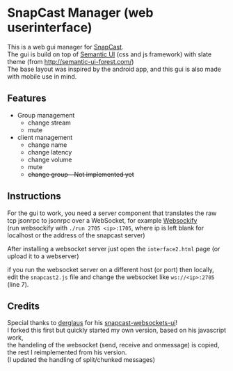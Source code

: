 SnapCast Manager (web userinterface)
======

This is a web gui manager for [SnapCast](https://github.com/badaix/snapcast).  
The gui is build on top of [Semantic UI](https://semantic-ui.com/) (css and js framework) with slate theme (from http://semantic-ui-forest.com/)  
The base layout was inspired by the android app, and this gui is also made with mobile use in mind.

## Features
- Group management
  - change stream
  - mute
- client management
  - change name
  - change latency
  - change volume
  - mute
  - ~~change group - Not implemented yet~~

## Instructions
For the gui to work, you need a server component that translates the raw tcp jsonrpc to jsonrpc over a WebSocket, for example [Websockify](https://github.com/novnc/websockify)  
(run websockify with `./run 2705 <ip>:1705`, where ip is left blank for localhost or the address of the snapcast server)

After installing a websocket server just open the `interface2.html` page (or upload it to a webserver)  

if you run the websocket server on a different host (or port) then locally, edit the `snapcast2.js` file and change the websocket like `ws://<ip>:2705` (line 7).

## Credits
Special thanks to [derglaus](https://github.com/derglaus) for his [snapcast-websockets-ui](https://github.com/derglaus/snapcast-websockets-ui)!  
I forked this first but quickly started my own version, based on his javascript work,  
the handeling of the websocket (send, receive and onmessage) is copied, the rest I reimplemented from his version.  
(I updated the handling of split/chunked messages)
